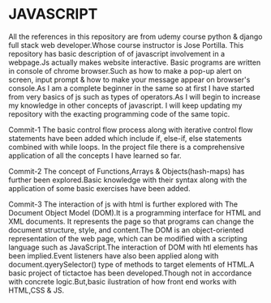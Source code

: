 # JAVASCRIPT
All the references in this repository are from udemy course python & django full stack web developer.Whose course instructor is Jose Portilla.
This repository has basic description of of javascript involvement in a webpage.Js actually makes website interactive.
Basic programs are written in console of chrome browser.Such as how to make a pop-up alert on screen, input prompt & how to make your message appear on browser's console.As I am a complete beginner in the same so at first I have started from very basics of js such as types of operators.As I will begin to increase my knowledge in other concepts of javascript. I will keep updating my repository with the exacting programming code of the same topic.

Commit-1
The basic control flow process along with iterative control flow statements have been added which include if, else-if, else statements combined with while loops.
In the project file there is a comprehensive application of all the concepts I have learned so far.

Commit-2
The concept of Functions,Arrays & Objects(hash-maps) has further been explored.Basic knowledge with their syntax along with the application of some basic exercises have been added.

Commit-3
The interaction of js with html is further explored with The Document Object Model (DOM).It is a programming interface for HTML and XML documents. It represents the page so that programs can change the document structure, style, and content.The DOM is an object-oriented representation of the web page, which can be modified with a scripting language such as JavaScript.The interaction of DOM with htl elements has been implied.Event listeners have also been applied along with document.qyerySelector() type of methods to target elements of HTML.A basic project of tictactoe has been developed.Though not in accordance with concrete logic.But,basic ilustration of how front end works with HTML,CSS & JS.
